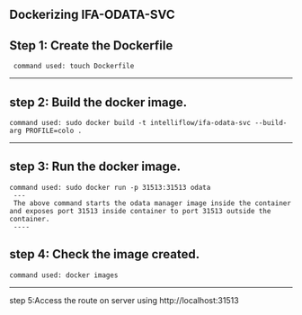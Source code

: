 ## Dockerizing IFA-ODATA-SVC
 Step 1: Create the Dockerfile 
  --- 
     command used: touch Dockerfile
   ---- 
 step 2: Build the docker image.
   ---
    command used: sudo docker build -t intelliflow/ifa-odata-svc --build-arg PROFILE=colo .
   ---
   step 3: Run the docker image.
   ----
    command used: sudo docker run -p 31513:31513 odata
     ---
     The above command starts the odata manager image inside the container and exposes port 31513 inside container to port 31513 outside the container.
     ----

   step 4: Check the image created.
   ---
    command used: docker images
   ---
 step 5:Access the route on server using http://localhost:31513